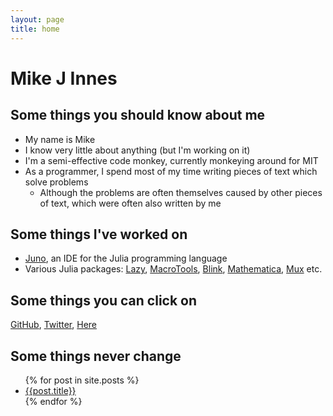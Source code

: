 ```yaml
---
layout: page
title: home
---
```


# Mike J Innes

## Some things you should know about me

* My name is Mike
* I know very little about anything (but I'm working on it)
* I'm a semi-effective code monkey, currently monkeying around for MIT
* As a programmer, I spend most of my time writing pieces of text which solve problems
  * Although the problems are often themselves caused by other pieces of text, which were often also written by me

## Some things I've worked on

* [Juno](http://junolab.org), an IDE for the Julia programming language
* Various Julia packages: [Lazy](https://github.com/MikeInnes/Lazy.jl), [MacroTools](https://github.com/MikeInnes/MacroTools.jl), [Blink](https://github.com/JunoLab/Blink.jl), [Mathematica](https://github.com/MikeInnes/Mathematica.jl), [Mux](https://github.com/JuliaWeb/Mux.jl) etc.

## Some things you can click on

[GitHub](https://github.com/MikeInnes), [Twitter](https://twitter.com/one_more_minute), [Here]({{site.url}})

## Some things never change

<ul>
{% for post in site.posts %}
<li>
  <a href="{{post.url}}">{{post.title}}</a>
</li>
{% endfor %}
</ul>

